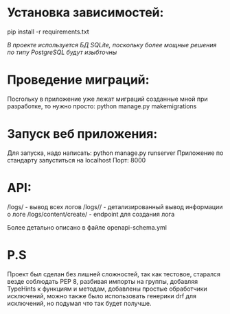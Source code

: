 # Установка зависимостей:
pip install -r requirements.txt

 *В проекте используется БД SQLite, поскольку более мощные решения по типу PostgreSQL будут изыбточны*

# Проведение миграций:
Посrольку в приложение уже лежат миграций созданные мной при разработке, то нужно просто:
python manage.py makemigrations

# Запуск веб приложения:
Для запуска, надо написать:
python manage.py runserver 
Приложение по стандарту запуститься на localhost
Порт: 8000
# API:
/logs/ - вывод всех логов
/logs/<id>/ - детализированный вывод информации о логе
/logs/content/create/ - endpoint для создания лога

Более детально описано в файле openapi-schema.yml


# P.S
Проект был сделан без лишней сложностей, так как тестовое, старался везде соблюдать PEP 8, разбивая импорты на группы, добавляя TypeHints к функциям и методам, добавлены простые обработчики исключений, можно также было использовать генерики drf для исключений, но подумал что так будет получше.

